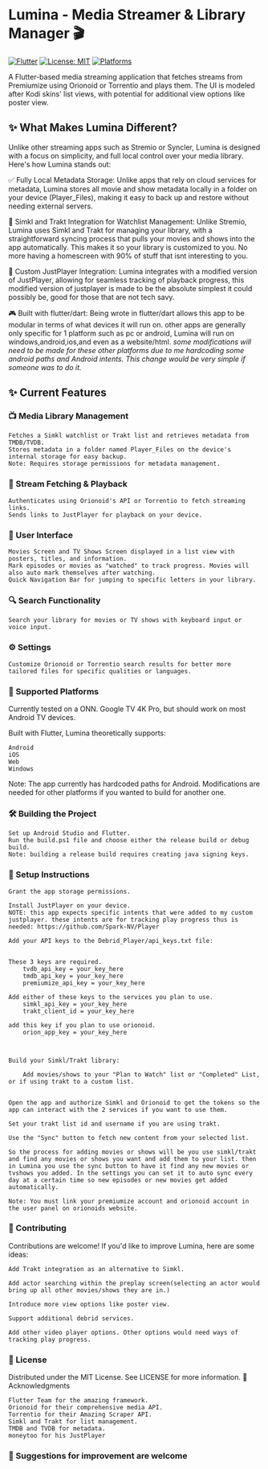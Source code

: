 # Lumina - Media Streamer & Library Manager 🎬

[![Flutter](https://img.shields.io/badge/Flutter-3.0%2B-blue.svg)](https://flutter.dev)
[![License: MIT](https://img.shields.io/badge/License-MIT-yellow.svg)](https://opensource.org/licenses/MIT)
[![Platforms](https://img.shields.io/badge/Platforms-Android%20|%20iOS%20|%20Web-brightgreen.svg)](https://flutter.dev/multi-platform/)

A Flutter-based media streaming application that fetches streams from Premiumize using Orionoid or Torrentio and plays them. The UI is modeled after Kodi skins' list views, with potential for additional view options like poster view.


## ✨ What Makes Lumina Different?

Unlike other streaming apps such as Stremio or Syncler, Lumina is designed with a focus on simplicity, and full local control over your media library. Here's how Lumina stands out:

✅ Fully Local Metadata Storage: Unlike apps that rely on cloud services for metadata, Lumina stores all movie and show metadata locally in a folder on your device (Player_Files), making it easy to back up and restore without needing external servers.

🔄 Simkl and Trakt Integration for Watchlist Management: Unlike Stremio, Lumina uses Simkl and Trakt for managing your library, with a straightforward syncing process that pulls your movies and shows into the app automatically. This makes it so your library is customized to you. No more having a homescreen with 90% of stuff that isnt interesting to you.

🎥 Custom JustPlayer Integration: Lumina integrates with a modified version of JustPlayer, allowing for seamless tracking of playback progress, this modified version of justplayer is made to be the absolute simplest it could possibly be, good for those that are not tech savy.

🎮 Built with flutter/dart: Being wrote in flutter/dart allows this app to be modular in terms of what devices it will run on. other apps are generally only specific for 1 platform such as pc or android, Lumina will run on windows,android,ios,and even as a website/html. 
*some modifications will need to be made for these other platforms due to me hardcoding some android paths and Android intents. This change would be very simple if someone was to do it.*


## ✨ Current Features
### 📺 Media Library Management

    Fetches a Simkl watchlist or Trakt list and retrieves metadata from TMDB/TVDB.
    Stores metadata in a folder named Player_Files on the device's internal storage for easy backup.
    Note: Requires storage permissions for metadata management.

### 🔗 Stream Fetching & Playback

    Authenticates using Orionoid's API or Torrentio to fetch streaming links.
    Sends links to JustPlayer for playback on your device.

### 🎥  User Interface

    Movies Screen and TV Shows Screen displayed in a list view with posters, titles, and information.
    Mark episodes or movies as "watched" to track progress. Movies will also auto mark themselves after watching.
    Quick Navigation Bar for jumping to specific letters in your library.

### 🔍 Search Functionality

    Search your library for movies or TV shows with keyboard input or voice input.

### ⚙️ Settings

    Customize Orionoid or Torrentio search results for better more tailored files for specific qualities or languages.

### 📱 Supported Platforms

Currently tested on a ONN. Google TV 4K Pro, but should work on most Android TV devices.

Built with Flutter, Lumina theoretically supports:

    Android
    iOS
    Web
    Windows

Note: The app currently has hardcoded paths for Android. Modifications are needed for other platforms if you wanted to build for another one.

### 🛠️ Building the Project

    Set up Android Studio and Flutter.
    Run the build.ps1 file and choose either the release build or debug build.
	Note: building a release build requires creating java signing keys.

### 🚀 Setup Instructions

    Grant the app storage permissions.

    Install JustPlayer on your device.
	NOTE: this app expects specific intents that were added to my custom justplayer. these intents are for tracking play progress thus is needed: https://github.com/Spark-NV/Player

    Add your API keys to the Debrid_Player/api_keys.txt file:


    These 3 keys are required.
	    tvdb_api_key = your_key_here
        tmdb_api_key = your_key_here
	    premiumize_api_key = your_key_here
	
	Add either of these keys to the services you plan to use.
        simkl_api_key = your_key_here
	    trakt_client_id = your_key_here
	
	add this key if you plan to use orionoid.
        orion_app_key = your_key_here

	
	
    Build your Simkl/Trakt library:

        Add movies/shows to your "Plan to Watch" list or "Completed" List, or if using trakt to a custom list.


    Open the app and authorize Simkl and Orionoid to get the tokens so the app can interact with the 2 services if you want to use them.
	
	Set your trakt list id and username if you are using trakt.

    Use the "Sync" button to fetch new content from your selected list.

    So the process for adding movies or shows will be you use simkl/trakt and find any movies or shows you want and add them to your list. then in Lumina you use the sync button to have it find any new movies or tvshows you added. In the settings you can set it to auto sync every day at a certain time so new episodes or new movies get added automatically.

    Note: You must link your premiumize account and orionoid account in the user panel on orionoids website.

### 🤝 Contributing

Contributions are welcome! If you'd like to improve Lumina, here are some ideas:

    Add Trakt integration as an alternative to Simkl.

    Add actor searching within the preplay screen(selecting an actor would bring up all other movies/shows they are in.)

    Introduce more view options like poster view.

    Support additional debrid services.

    Add other video player options. Other options would need ways of tracking play progress.


### 📜 License

Distributed under the MIT License. See LICENSE for more information.
🙏 Acknowledgments

    Flutter Team for the amazing framework.
    Orionoid for their comprehensive media API.
    Torrentio for their Amazing Scraper API.
    Simkl and Trakt for list management.
    TMDB and TVDB for metadata.
    moneytoo for his JustPlayer

### 📌 Suggestions for improvement are welcome